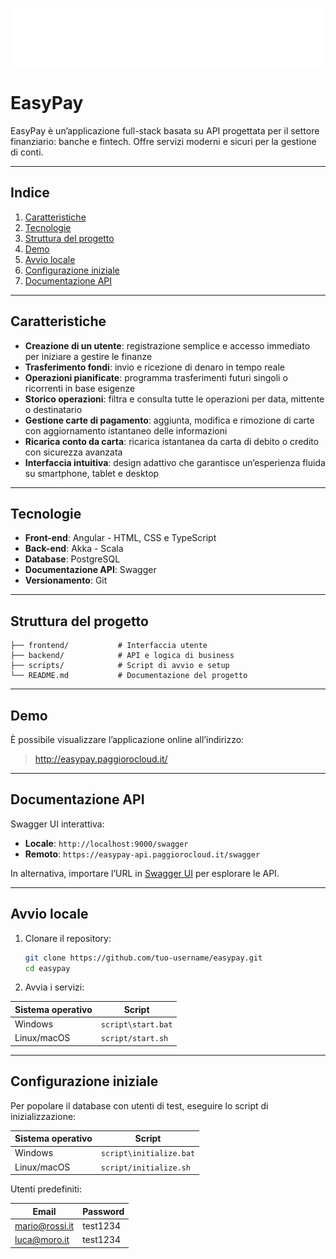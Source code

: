 ![EasyPay](frontend/public/logo-white.png)

# EasyPay

EasyPay è un’applicazione full-stack basata su API progettata per il settore finanziario: banche e
fintech. Offre servizi moderni e sicuri per la gestione di conti.

---

## Indice

1. [Caratteristiche](#caratteristiche)
2. [Tecnologie](#tecnologie)
3. [Struttura del progetto](#struttura-del-progetto)
4. [Demo](#demo)
5. [Avvio locale](#avvio-locale)
6. [Configurazione iniziale](#configurazione-iniziale)
7. [Documentazione API](#documentazione-api)

---

## Caratteristiche

- **Creazione di un utente**: registrazione semplice e accesso immediato per iniziare a gestire le finanze
- **Trasferimento fondi**: invio e ricezione di denaro in tempo reale
- **Operazioni pianificate**: programma trasferimenti futuri singoli o ricorrenti in base esigenze
- **Storico operazioni**: filtra e consulta tutte le operazioni per data, mittente o destinatario
- **Gestione carte di pagamento**: aggiunta, modifica e rimozione di carte con aggiornamento istantaneo delle
  informazioni
- **Ricarica conto da carta**: ricarica istantanea da carta di debito o credito con sicurezza avanzata
- **Interfaccia intuitiva**: design adattivo che garantisce un’esperienza fluida su smartphone, tablet e desktop

---

## Tecnologie

- **Front-end**: Angular - HTML, CSS e TypeScript
- **Back-end**: Akka - Scala
- **Database**: PostgreSQL
- **Documentazione API**: Swagger
- **Versionamento**: Git

---

## Struttura del progetto

```
├── frontend/           # Interfaccia utente
├── backend/            # API e logica di business
├── scripts/            # Script di avvio e setup
└── README.md           # Documentazione del progetto
```

---

## Demo

È possibile visualizzare l’applicazione online all’indirizzo:

> http://easypay.paggiorocloud.it/

---

## Documentazione API

Swagger UI interattiva:

- **Locale**: `http://localhost:9000/swagger`
- **Remoto**: `https://easypay-api.paggiorocloud.it/swagger`

In alternativa, importare l’URL in [Swagger UI](https://petstore.swagger.io/) per esplorare le API.

---

## Avvio locale

1. Clonare il repository:
   ```bash
   git clone https://github.com/tuo-username/easypay.git
   cd easypay
   ```
2. Avvia i servizi:

| Sistema operativo | Script             |
|-------------------|--------------------|
| Windows           | `script\start.bat` |
| Linux/macOS       | `script/start.sh`  |

---

## Configurazione iniziale

Per popolare il database con utenti di test, eseguire lo script di inizializzazione:

| Sistema operativo | Script                  |
|-------------------|-------------------------|
| Windows           | `script\initialize.bat` |
| Linux/macOS       | `script/initialize.sh`  |

Utenti predefiniti:

| Email          | Password |
|----------------|----------|
| mario@rossi.it | test1234 |
| luca@moro.it   | test1234 |